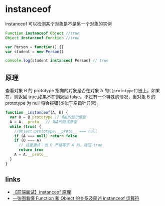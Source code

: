 # instanceof

instanceof 可以检测某个对象是不是另一个对象的实例

```js
Function instanceof Object //true
Object instanceof Function //true
```

```js
var Person = function() {}
var student = new Person()

console.log(student instanceof Person) // true
```

## 原理

查看对象 B 的 prototype 指向的对象是否在对象 A 的`[[prototype]]`链上。如果在，则返回 true,如果不在则返回 false。不过有一个特殊的情况，当对象 B 的 prototype 为 null 将会报错(类似于空指针异常)。

```js
function _instanceof(A, B) {
  var O = B.prototype // 取B的显示原型
  A = A.__proto__ // 取A的隐式原型
  while (true) {
    //Object.prototype.__proto__ === null
    if (A === null) return false
    if (O === A)
      // 这里重点：当 O 严格等于 A 时，返回 true
      return true
    A = A.__proto__
  }
}
```

## links

- [【前端面试】instanceof 原理](https://juejin.im/post/5b7f64be51882542c83476f0)
- [一张图看懂 Function 和 Object 的关系及简述 instanceof 运算符](https://juejin.im/post/58358606570c35005e4142bd)
